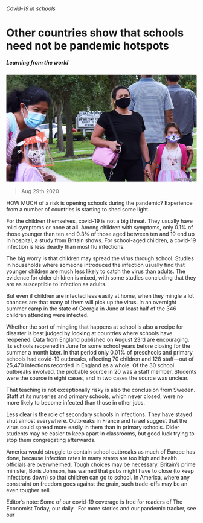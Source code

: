 ###### Covid-19 in schools

# Other countries show that schools need not be pandemic hotspots 

##### Learning from the world 

![image](images/20200829_USP004_0.jpg) 

> Aug 29th 2020 

HOW MUCH of a risk is opening schools during the pandemic? Experience from a number of countries is starting to shed some light.

For the children themselves, covid-19 is not a big threat. They usually have mild symptoms or none at all. Among children with symptoms, only 0.1% of those younger than ten and 0.3% of those aged between ten and 19 end up in hospital, a study from Britain shows. For school-aged children, a covid-19 infection is less deadly than most flu infections.


The big worry is that children may spread the virus through school. Studies in households where someone introduced the infection usually find that younger children are much less likely to catch the virus than adults. The evidence for older children is mixed, with some studies concluding that they are as susceptible to infection as adults.

But even if children are infected less easily at home, when they mingle a lot chances are that many of them will pick up the virus. In an overnight summer camp in the state of Georgia in June at least half of the 346 children attending were infected.

Whether the sort of mingling that happens at school is also a recipe for disaster is best judged by looking at countries where schools have reopened. Data from England published on August 23rd are encouraging. Its schools reopened in June for some school years before closing for the summer a month later. In that period only 0.01% of preschools and primary schools had covid-19 outbreaks, affecting 70 children and 128 staff—out of 25,470 infections recorded in England as a whole. Of the 30 school outbreaks involved, the probable source in 20 was a staff member. Students were the source in eight cases, and in two cases the source was unclear.

That teaching is not exceptionally risky is also the conclusion from Sweden. Staff at its nurseries and primary schools, which never closed, were no more likely to become infected than those in other jobs.

Less clear is the role of secondary schools in infections. They have stayed shut almost everywhere. Outbreaks in France and Israel suggest that the virus could spread more easily in them than in primary schools. Older students may be easier to keep apart in classrooms, but good luck trying to stop them congregating afterwards.

America would struggle to contain school outbreaks as much of Europe has done, because infection rates in many states are too high and health officials are overwhelmed. Tough choices may be necessary. Britain’s prime minister, Boris Johnson, has warned that pubs might have to close (to keep infections down) so that children can go to school. In America, where any constraint on freedom goes against the grain, such trade-offs may be an even tougher sell.

Editor’s note: Some of our covid-19 coverage is free for readers of The Economist Today, our daily . For more stories and our pandemic tracker, see our 

